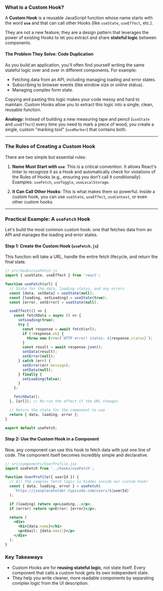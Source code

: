 ### What is a Custom Hook?

A **Custom Hook** is a reusable JavaScript function whose name starts with the word **`use`** and that can call other Hooks (like `useState`, `useEffect`, etc.).

They are not a new feature; they are a design pattern that leverages the power of existing Hooks to let you extract and share **stateful logic** between components.

#### The Problem They Solve: Code Duplication

As you build an application, you'll often find yourself writing the same stateful logic over and over in different components. For example:

- Fetching data from an API, including managing loading and error states.
- Subscribing to browser events (like window size or online status).
- Managing complex form state.

Copying and pasting this logic makes your code messy and hard to maintain. Custom Hooks allow you to extract this logic into a single, clean, reusable function.

**Analogy:** Instead of building a new measuring tape and pencil (`useState` and `useEffect`) every time you need to mark a piece of wood, you create a single, custom "marking tool" (`useMarker`) that contains both.

---

### The Rules of Creating a Custom Hook

There are two simple but essential rules:

1.  **Name Must Start with `use`**: This is a critical convention. It allows React's linter to recognize it as a Hook and automatically check for violations of the Rules of Hooks (e.g., ensuring you don't call it conditionally). Examples: `useFetch`, `useToggle`, `useLocalStorage`.

2.  **It Can Call Other Hooks**: This is what makes them so powerful. Inside a custom hook, you can use `useState`, `useEffect`, `useContext`, or even other custom hooks.

---

### Practical Example: A `useFetch` Hook

Let's build the most common custom hook: one that fetches data from an API and manages the loading and error states.

#### Step 1: Create the Custom Hook (`useFetch.js`)

This function will take a URL, handle the entire fetch lifecycle, and return the final state.

```javascript
// src/hooks/useFetch.js
import { useState, useEffect } from 'react';

function useFetch(url) {
  // State for the data, loading status, and any errors
  const [data, setData] = useState(null);
  const [loading, setLoading] = useState(true);
  const [error, setError] = useState(null);

  useEffect(() => {
    const fetchData = async () => {
      setLoading(true);
      try {
        const response = await fetch(url);
        if (!response.ok) {
          throw new Error(`HTTP error! status: ${response.status}`);
        }
        const result = await response.json();
        setData(result);
        setError(null);
      } catch (err) {
        setError(err.message);
        setData(null);
      } finally {
        setLoading(false);
      }
    };

    fetchData();
  }, [url]); // Re-run the effect if the URL changes

  // Return the state for the component to use
  return { data, loading, error };
}

export default useFetch;
```

#### Step 2: Use the Custom Hook in a Component

Now, any component can use this hook to fetch data with just one line of code. The component itself becomes incredibly simple and declarative.

```jsx
// src/components/UserProfile.jsx
import useFetch from '../hooks/useFetch';

function UserProfile({ userId }) {
  // All the complex fetch logic is hidden inside our custom hook!
  const { data, loading, error } = useFetch(
    `https://jsonplaceholder.typicode.com/users/${userId}`
  );

  if (loading) return <p>Loading...</p>;
  if (error) return <p>Error: {error}</p>;

  return (
    <div>
      <h1>{data.name}</h1>
      <p>Email: {data.email}</p>
    </div>
  );
}
```

### Key Takeaways

- Custom Hooks are for **reusing stateful logic**, not state itself. Every component that calls a custom hook gets its own independent state.
- They help you write cleaner, more readable components by separating complex logic from the UI description.
